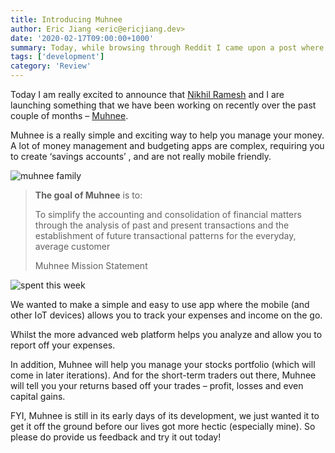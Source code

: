 ```yaml
---
title: Introducing Muhnee
author: Eric Jiang <eric@ericjiang.dev>
date: '2020-02-17T09:00:00+1000'
summary: Today, while browsing through Reddit I came upon a post where the user was talking about how he was talking to his Lyft driver. This reminded me of a conversation that I had with my taxi driver last year.
tags: ['development']
category: 'Review'
---
```


Today I am really excited to announce that [Nikhil Ramesh](https://rameshnikhil.com/) and I are launching something that we have been working on recently over the past couple of months – [Muhnee](https://muhneeapp.com).

Muhnee is a really simple and exciting way to help you manage your money. A lot of money management and budgeting apps are complex, requiring you to create ‘savings accounts’ , and are not really mobile friendly.

![muhnee family](/images/blog/introducing-muhnee/muhnee-family.png)

> **The goal of Muhnee** is to:
>
> To simplify the accounting and consolidation of financial matters through the analysis of past and present transactions and the establishment of future transactional patterns for the everyday, average customer
>
> Muhnee Mission Statement

![spent this week](/images/blog/introducing-muhnee/spent_this_week.png)

We wanted to make a simple and easy to use app where the mobile (and other IoT devices) allows you to track your expenses and income on the go.

Whilst the more advanced web platform helps you analyze and allow you to report off your expenses.

In addition, Muhnee will help you manage your stocks portfolio (which will come in later iterations). And for the short-term traders out there, Muhnee will tell you your returns based off your trades – profit, losses and even capital gains.

FYI, Muhnee is still in its early days of its development, we just wanted it to get it off the ground before our lives got more hectic (especially mine). So please do provide us feedback and try it out today!
